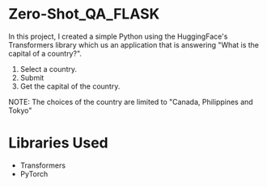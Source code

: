 # Zero-Shot_QA_FLASK

In this project, I created a simple Python using the HuggingFace's Transformers library which us an application that is answering "What is the capital of a country?".

1. Select a country.
2. Submit
3. Get the capital of the country.

NOTE: The choices of the country are limited to "Canada, Philippines and Tokyo"

# Libraries Used
- Transformers
- PyTorch
